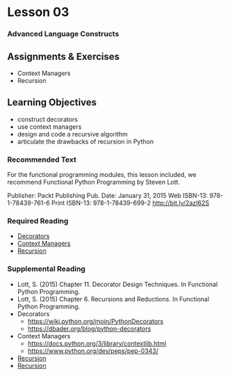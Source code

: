 # Lesson 03
### Advanced Language Constructs

## Assignments & Exercises
* Context Managers
* Recursion

## Learning Objectives
* construct decorators
* use context managers
* design and code a recursive algorithm
* articulate the drawbacks of recursion in Python

### Recommended Text
For the functional programming modules, this lesson included, we recommend Functional Python Programming by Steven Lott.

Publisher: Packt Publishing
Pub. Date: January 31, 2015
Web ISBN-13: 978-1-78439-761-6
Print ISBN-13: 978-1-78439-699-2
http://bit.ly/2azI62S

### Required Reading
* [Decorators](https://en.wikipedia.org/wiki/Python_syntax_and_semantics#Decorators)
* [Context Managers](https://jeffknupp.com/blog/2016/03/07/python-with-context-managers/)
* [Recursion](https://en.wikipedia.org/wiki/Recursion_(computer_science))

### Supplemental Reading
* Lott, S. (2015) Chapter 11. Decorator Design Techniques. In Functional Python Programming.
* Lott, S. (2015) Chapter 6. Recursions and Reductions. In Functional Python Programming.
* Decorators
  * https://wiki.python.org/moin/PythonDecorators
  * https://dbader.org/blog/python-decorators
* Context Managers
  * https://docs.python.org/3/library/contextlib.html
  * https://www.python.org/dev/peps/pep-0343/
* [Recursion](https://pointlessprogramming.wordpress.com/tag/tail-call-optimization/)
* [Recursion](https://en.wikipedia.org/wiki/Factorial)
